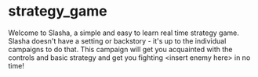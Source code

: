 # strategy_game
Welcome to Slasha, a simple and easy to learn real time strategy game. Slasha doesn't have a setting or backstory - it's up to the individual campaigns to do that. This campaign will get you acquainted with the controls and basic strategy and get you fighting &lt;insert enemy here> in no time!
